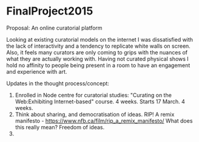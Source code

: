 # FinalProject2015

Proposal: An online curatorial platform

Looking at existing curatorial models on the internet I was dissatisfied with the lack of interactivity and a tendency to replicate white walls on screen. Also, it feels many curators are only coming to grips with the nuances of what they are actually working with. Having not curated physical shows I hold no affinity to people being present in a room to have an engagement and experience with art.  

Updates in the thought process/concept:
1. Enrolled in Node centre for curatorial studies:
"Curating on the Web:Exhibiting Internet-based" course.
4 weeks. Starts 17 March. 4 weeks.
2. Think about sharing, and democratisation of ideas. RIP! A remix manifesto - https://www.nfb.ca/film/rip_a_remix_manifesto/
What does this really mean? Freedom of ideas.
3.
